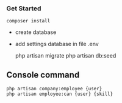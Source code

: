 ### Get Started

    composer install

- create database
- add settings database in file .env


    php artisan migrate
    php artisan db:seed

## Console command

    php artisan company:employee {user}
    php artisan employee:can {user} {skill}


